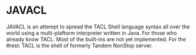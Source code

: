 # JAVACL 

JAVACL is an attempt to spread the TACL Shell language syntax all over the world using a multi-plaftorm interpreter written in Java.
For those who already know TACL: Most of the built-ins are not yet implemented.
For the #rest:
TACL is the shell of formerly Tandem NonStop server.

